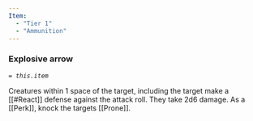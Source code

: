 ```yaml
---
Item:
  - "Tier 1"
  - "Ammunition"
---
```

### Explosive arrow
_`= this.item`_ 

Creatures within 1 space of the target, including the target make a [[#React]] defense against the attack roll. They take 2d6 damage. As a [[Perk]], knock the targets [[Prone]].
